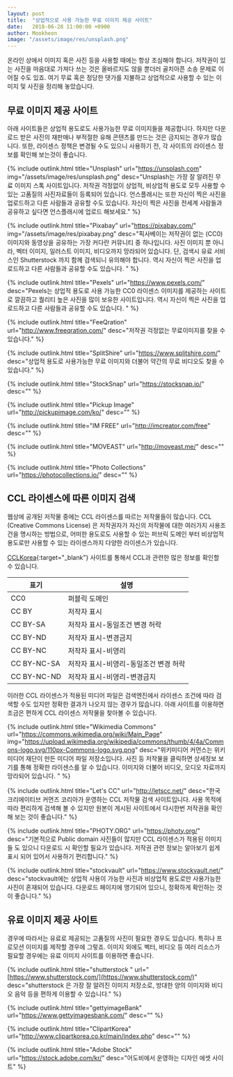 ```yaml
---
layout: post
title:  "상업적으로 사용 가능한 무료 이미지 제공 사이트"
date:   2018-06-28 11:00:00 +0900
author: Mookheon
image: "/assets/image/res/unsplash.png"
---
```




온라인 상에서 이미지 혹은 사진 등을 사용할 때에는 항상 조심해야 합니다. 저작권이 있는 사진을 마음대로 가져다 쓰는 것은 올바르지도 않을 뿐더러 골치아픈 소송 문제로 이어질 수도 있죠. 여기 무료 혹은 정당한 댓가를 지불하고 상업적으로 사용할 수 있는 이미지 및 사진을 정리해 놓았습니다.



## 무료 이미지 제공 사이트

아래 사이트들은 상업적 용도로도 사용가능한 무료 이미지들을 제공합니다. 하지만 다운로드 받은 사진의 재판매나 부적절한 유해 콘텐츠를 만드는 것은 금지되는 경우가 많습니다. 또한, 라이센스 정책은 변경될 수도 있으니 사용하기 전, 각 사이트의 라이센스 정보를 확인해 보는것이 좋습니다.



{% include outlink.html title="Unsplash" url="https://unsplash.com" img="/assets/image/res/unsplash.png" desc="Unsplash는 가장 잘 알려진 무료 이미지 스톡 사이트입니다. 저작권 걱정없이 상업적, 비상업적 용도로 모두 사용할 수 있는 고품질의 사진자료들이 등록되어 있습니다. 언스플래시는 또한 자신이 찍은 사진을 업로드하고 다른 사람들과 공유할 수도 있습니다. 자신이 찍은 사진을 전세계 사람들과 공유하고 싶다면 언스플래시에 업로드 해보세요." %}



{% include outlink.html title="Pixabay" url="https://pixabay.com/" img="/assets/image/res/pixabay.png" desc="픽사베이는 저작권이 없는 (CC0) 이미지와 동영상을 공유하는 가장 커다란 커뮤니티 중 하나입니다. 사진 이미지 뿐 아니라, 벡터 이미지, 일러스트 이미지, 비디오까지 망라되어 있습니다. 단, 검색시 유료 서비스인 Shutterstock 까지 함께 검색되니 유의해야 합니다. 역시 자신이 찍은 사진을 업로드하고 다른 사람들과 공유할 수도 있습니다. " %}



{% include outlink.html title="Pexels" url="https://www.pexels.com/" desc="Pexels는 상업적 용도로 사용 가능한 CC0 라이센스 이미지를 제공하는 사이트로 깔끔하고 퀄리티 높은 사진을 많이 보유한 사이트입니다. 역시 자신이 찍은 사진을 업로드하고 다른 사람들과 공유할 수도 있습니다. " %}



{% include outlink.html title="FeeQration" url="http://www.freeqration.com/" desc="저작권 걱정없는 무료이미지를 찾을 수 있습니다." %}



{% include outlink.html title="SplitShire" url="https://www.splitshire.com/" desc="상업적 용도로 사용가능한 무료 이미지와 더불어 약간의 무료 비디오도 찾을 수 있습니다." %}



{% include outlink.html title="StockSnap" url="https://stocksnap.io/" desc="" %}



{% include outlink.html title="Pickup Image" url="http://pickupimage.com/ko/"  desc="" %}



{% include outlink.html title="IM FREE" url="http://imcreator.com/free" desc="" %}



{% include outlink.html title="MOVEAST" url="http://moveast.me/" desc="" %}



{% include outlink.html title="Photo Collections" url="https://photocollections.io/" desc="" %}



## CCL 라이센스에 따른 이미지 검색

웹상에 공개된 저작물 중에는 CCL 라이센스를 따르는 저작물들이 많습니다. CCL (Creative Commons License) 은 저작권자가 자신의 저작물에 대한 여러가지 사용조건을 명시하는 방법으로, 어떠한 용도로도 사용할 수 있는 퍼브릭 도메인 부터 비상업적 용도로만 사용할 수 있는 라이센스까지 다양한 라이센스가 있습니다.

[CCLKorea][ccl]{:target="_blank"} 사이트를 통해서 CCL과 관련한 많은 정보를 확인할 수 있습니다.

[ccl]: http://ccl.cckorea.org/

| 표기        | 설명                                  |
| ----------- | ------------------------------------- |
| CC0         | 퍼블릭 도메인                         |
| CC BY       | 저작자 표시                           |
| CC BY-SA    | 저작자 표시-동일조건 변경 허락        |
| CC BY-ND    | 저작자 표시-변경금지                  |
| CC BY-NC    | 저작자 표시-비영리                    |
| CC BY-NC-SA | 저작자 표시-비영리-동일조건 변경 허락 |
| CC BY-NC-ND | 저작자 표시-비영리-변경금지           |

이러한 CCL 라이센스가 적용된 미디어 파일은 검색엔진에서 라이센스 조건에 따라 검색할 수도 있지만 정확한 결과가 나오지 않는 경우가 많습니다. 아래 사이트를 이용하면  조금은 편하게 CCL 라이센스 저작물을 찾아볼 수 있습니다.



{% include outlink.html title="Wikimedia Commons" url="https://commons.wikimedia.org/wiki/Main_Page" img="https://upload.wikimedia.org/wikipedia/commons/thumb/4/4a/Commons-logo.svg/110px-Commons-logo.svg.png" desc="위키미디어 커먼스는 위키미디어 재단이 만든 미디어 파일 저장소입니다. 사진 등 저작물을 클릭하면 상세정보 보기를 통해 정확한 라이센스를 알 수 있습니다. 이미지와 더불어 비디오, 오디오 자료까지 망라되어 있습니다. " %}



{% include outlink.html title="Let's CC" url="http://letscc.net/" desc="한국 크리에이티브 커먼즈 코리아가 운영하는 CCL 저작물 검색 사이트입니다. 사용 목적에 따라 편리하게 검색해 볼 수 있지만 원본이 게시된 사이트에서 다시한번 저작권을 확인해 보는 것이 좋습니다." %}



{% include outlink.html title="PHOTY.ORG" url="https://photy.org/" desc="기본적으로 Public domain 사진들이 많지만 CCL 라이센스가 적용된 이미지들 도 있으니 다운로드 시 확인할 필요가 있습니다. 저작권 관련 정보는 알아보기 쉽게 표시 되어 있어서 사용하기 편리합니다." %}



{% include outlink.html title="stockvault" url="https://www.stockvault.net/" desc="stockvault에는 상업적 사용이 가능한 사진과 비상업적 용도로만 사용가능한 사진이 혼재되어 있습니다. 다운로드 페이지에 명기되어 있으니, 정확하게 확인하는 것이 좋습니다." %}



## 유료 이미지 제공 사이트

경우에 따라서는 유료로 제공되는 고품질의 사진이 필요한 경우도 있습니다. 특히나 프로모션 이미지를 제작할 경우에 그렇죠. 이미지 외에도 벡터, 비디오 등 여러 리소스가 필요할 경우에는 유료 이미지 사이트를 이용하면 좋습니다.

{% include outlink.html title="shutterstock " url="[https://www.shutterstock.com/](https://www.shutterstock.com/)"  desc="shutterstock 은 가장 잘 알려진 이미지 저장소로, 방대한 양의 이미지와 비디오 음악 등을 편하게 이용할 수 있습니다." %}



{% include outlink.html title="gettyimageBank" url="https://www.gettyimagesbank.com/"  desc="" %}



{% include outlink.html title="ClipartKorea" url="http://www.clipartkorea.co.kr/main/index.php" desc="" %}



{% include outlink.html title="Adobe Stock" url="https://stock.adobe.com/kr/"  desc="어도비에서 운영하는 디자인 에셋 사이트" %}

